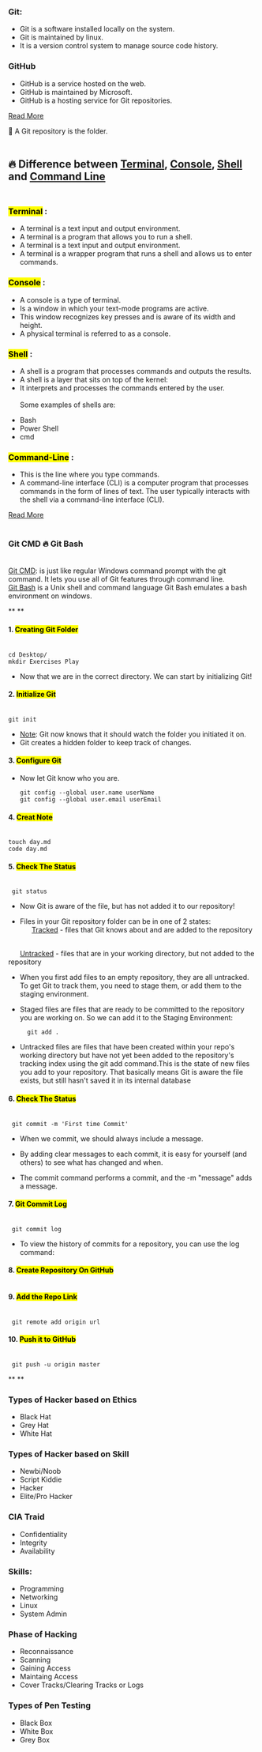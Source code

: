 ### Git: 
+ Git is a software installed locally on the system.
+ Git is maintained by linux.
+ It is a version control system to manage source code history. 

### GitHub
+ GitHub is a service hosted on the web.
+ GitHub is maintained by Microsoft.
+ GitHub is a hosting service for Git repositories.

[Read More](https://www.geeksforgeeks.org/difference-between-git-and-github/
)

📁  A Git repository is the folder.<br /><br />

 ## :fire: **Difference between** <u>Terminal</u>, <u>Console</u>, <u>Shell</u> and <u>Command Line</u><br /><br />
 
### <mark>Terminal</mark> :
- A terminal is a text input and output environment.
- A terminal is a program that allows you to run a shell.
- A terminal is a text input and output environment. 
- A terminal is a wrapper program that runs a shell and allows us to enter commands.

### <mark>Console</mark> :
+ A console is a type of terminal. 
+ Is a window in which your text-mode programs are active. 
+ This window recognizes key presses and is aware of its width and height. 
+ A physical terminal is referred to as a console.

### <mark>Shell</mark> :
- A shell is a program that processes commands and outputs the results. 
- A shell is a layer that sits on top of the kernel: 
- It interprets and processes the commands entered by the user.<br /><br />
Some examples of shells are:<br />
+ Bash
+ Power Shell
+ cmd

### <mark>Command-Line</mark> :
+ This is the line where you type commands.
+ A command-line interface (CLI) is a computer program that processes commands in the form of lines of text. 
The user typically interacts with the shell via a command-line interface (CLI).

[Read More](https://www.geeksforgeeks.org/difference-between-terminal-console-shell-and-command-line/)<br /><br />

### Git CMD :fire: Git Bash  <br /><br />

<u>Git CMD</u>: is just like regular Windows command prompt with the git command. It lets you use all of Git features through command line.<br />
<u>Git Bash</u> is a Unix shell and command language
Git Bash emulates a bash environment on windows.

**
**
<br />

#### 1. <mark>Creating Git Folder</mark><br /><br />
    cd Desktop/
    mkdir Exercises Play

* Now that we are in the correct directory. We can start by initializing Git!

#### 2. <mark>Initialize Git</mark><br /><br />
    git init 

* <u>Note</u>: Git now knows that it should watch the folder you initiated it on.
* Git creates a hidden folder to keep track of changes.

#### 3. <mark>Configure Git</mark><br />
*   Now let Git know who you are. <br />

        git config --global user.name userName
        git config --global user.email userEmail       


#### 4. <mark>Creat Note</mark><br /><br />
    touch day.md
    code day.md
#### 5. <mark>Check The Status</mark><br /><br />
     git status

 * Now Git is aware of the file, but has not added it to our repository!

* Files in your Git repository folder can be in one of 2 states:<br />
&nbsp;&nbsp;&nbsp;&nbsp;&nbsp;&nbsp;<u>Tracked</u> - files that Git knows about and are added to the repository
<br />
&nbsp;&nbsp;&nbsp;&nbsp;&nbsp;&nbsp;<u>Untracked</u> - files that are in your working directory, but not added to the repository

* When you first add files to an empty repository, they are all untracked. To get Git to track them, you need to stage them, or add them to the staging environment.

* Staged files are files that are ready to be committed to the repository you are working on. 
So we can add it to the Staging Environment:<br />

        git add .

* Untracked files are files that have been created within your repo's working directory but have not yet been added to the repository's tracking index using the git add command.This is the state of new files you add to your repository. That basically means Git is aware the file exists, but still hasn't saved it in its internal database

#### 6. <mark>Check The Status</mark><br /><br />
     git commit -m 'First time Commit'
* When we commit, we should always include a message.

* By adding clear messages to each commit, it is easy for yourself (and others) to see what has changed and when.

* The commit command performs a commit, and the -m "message" adds a message.

#### 7. <mark>Git Commit Log</mark><br /><br />
     git commit log

* To view the history of commits for a repository, you can use the log command:


#### 8. <mark>Create Repository On GitHub</mark><br /><br />

#### 9. <mark>Add the Repo Link</mark><br /><br />
     git remote add origin url

#### 10. <mark>Push it to GitHub</mark><br /><br />
     git push -u origin master
     

**
**
<br />



### Types of Hacker based on Ethics
+ Black Hat
+ Grey Hat
+ White Hat 

### Types of Hacker based on Skill
+ Newbi/Noob
+ Script Kiddie
+ Hacker
+ Elite/Pro Hacker

### CIA Traid
+ Confidentiality
+ Integrity 
+ Availability 

### Skills:
+ Programming
+ Networking
+ Linux
+ System Admin


### Phase of Hacking
+ Reconnaissance
+ Scanning
+ Gaining Access
+ Maintaing Access
+ Cover Tracks/Clearing Tracks or Logs

### Types of Pen Testing
+ Black Box
+ White Box
+ Grey Box

